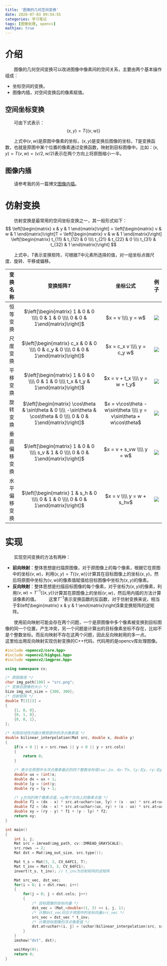 ```yaml
---
title: '图像的几何空间变换'
date: 2020-07-03 09:54:55
categories: 学习笔记
tags: [图像处理, opencv]
mathjax: true
---
```


# 介绍
&emsp;&emsp;图像的几何空间变换可以改进图像中像素间的空间关系，主要由两个基本操作组成：
* 坐标空间的变换。
* 图像内插，对空间变换后的像素赋值。

## 空间坐标变换
&emsp;&emsp;可由下式表示：
$$(x, y) = T\{(v, w)\}$$

&emsp;&emsp;上式中$(v, w)$是原图中像素的坐标，$(x, y)$是变换后图像的坐标，$T$是变换函数，也就是原图中某个位置的像素通过变换函数，映射到目标图像中。比如：$(x, y) = T{(v, w)} = (v/2, w/2)$表示在两个方向上将原图缩小一半。

## 图像内插
&emsp;&emsp;请参考我的另一篇博文[图像内插](https://stxw.ml/2020/03/tu-xiang-nei-cha/)。

# 仿射变换
&emsp;&emsp;仿射变换是最常用的空间坐标变换之一，其一般形式如下：
$$
\left[\begin{matrix} x & y & 1 \end{matrix}\right] = 
\left[\begin{matrix} v & w & 1 \end{matrix}\right]T = 
\left[\begin{matrix} v & w & 1 \end{matrix}\right]
\left[\begin{matrix}
t_{11} & t_{12} & 0 \\\\
t_{21} & t_{22} & 0 \\\\
t_{31} & t_{32} & 1
\end{matrix}\right]
$$

&emsp;&emsp;上式中，$T$表示变换矩阵，可根据$T$中元素所选择的值，对一组坐标点做尺度、旋转、平移或偏移。

|变换名称|变换矩阵$T$|坐标公式|例子|
|:---:|:---:|:---:|:---:|
| 恒等变换 | $\left[\begin{matrix} 1 & 0 & 0 \\\\ 0 & 1 & 0 \\\\ 0 & 0 & 1\end{matrix}\right]$ | $x = v \\\\ y = w$ | ![](https://stxw.ml/images/affine_t_1.png) |
| 尺度变换 | $\left[\begin{matrix} c_x & 0 & 0 \\\\ 0 & c_y & 0 \\\\ 0 & 0 & 1\end{matrix}\right]$ | $x = c_x v \\\\ y = c_y w$ | ![](https://stxw.ml/images/affine_t_2.png) |
| 平移变换 | $\left[\begin{matrix} 1 & 0 & 0 \\\\ 0 & 1 & 0 \\\\ t_x & t_y & 1\end{matrix}\right]$ | $x = v + t_x \\\\ y = w + t_y$ | ![](https://stxw.ml/images/affine_t_3.png) |
| 旋转变换 | $\left[\begin{matrix} \cos\theta & \sin\theta & 0 \\\\ -\sin\theta & \cos\theta & 0 \\\\ 0 & 0 & 1\end{matrix}\right]$ | $x = v\cos\theta - w\sin\theta \\\\ y = v\sin\theta + w\cos\theta$ | ![](/images/affine_t_4.png) |
| 垂直偏移变换 | $\left[\begin{matrix} 1 & 0 & 0 \\\\ s_v & 1 & 0 \\\\ 0 & 0 & 1\end{matrix}\right]$ | $x = v + s_vw \\\\ y = w$ | ![](https://stxw.ml/images/affine_t_5.png) |
| 水平偏移变换 | $\left[\begin{matrix} 1 & s_h & 0 \\\\ 0 & 1 & 0 \\\\ 0 & 0 & 1\end{matrix}\right]$ | $x = v \\\\ y = w + s_hv$ | ![](https://stxw.ml/images/affine_t_6.png) |

# 实现
&emsp;&emsp;实现空间变换的方法有两种：
* **前向映射**：整体思想是扫描原图像，对于原图像上的每个像素，根据它在原图中的坐标$(v, w)$，利用$(x, y) = T\{(v, w)\}$计算其在目标图像上的坐标$(x, y)$，然后将原图中坐标为$(v, w)$的像素值赋值给目标图像中坐标为$(x, y)$的像素。
* **反向映射**：整体思想是扫描目标图像的每个像素，对于坐标为$(x, y)$的像素，利用$(v, w) = T^{-1}\{(x, y)\}$计算其在原图像上的坐标$(v, w)$，然后用内插的方法计算该像素的值。
&emsp;&emsp;这里$T^{-1}$表示变换函数的反函数，对于仿射变换来说，相当于$\left[\begin{matrix} x & y & 1 \end{matrix}\right]$乘变换矩阵的逆矩阵。

&emsp;&emsp;使用前向映射可能会存在两个问题，一个是原图像中多个像素被变换到目标图像的同一个位置，产生冲突，另一个问题是计算出的目标像素坐标不存在，比如不是个整数坐标。而反向映射不存在这两个问题，因此反向映射用的多一点。
&emsp;&emsp;这里给出用反向映射实现仿射变换的C++代码，代码用的是opencv库处理图像。
```cpp
#include <opencv2/core.hpp>
#include <opencv2/highgui.hpp>
#include <opencv2/imgproc.hpp>

using namespace cv;

/* 原图路径 */
char img_path[100] = "src.png";
/* 变换后图像的大小 */
Size img_out_size = {300, 300};
/* 仿射矩阵 */
double T[3][3] = 
{
	{1, 0, 0},
	{0, 1, 0},
	{0, 0, 1},
};

/* 利用双线性内插计算原图中的浮点像素值 */
double bilinear_interpolation(Mat src, double x, double y)
{
	if(x < 0 || x > src.rows || y < 0 || y > src.cols)
	{
		return 0;
	}

	/* 表示在原图中与浮点像素最近的四个整数坐标值(ux:上x、dx:下x、ly:左y、ry:右y) */
	double ux = (int)x;
	double dx = ux + 1;
	double ly = (int)y;
	double ry = ly + 1;

	/* y方向的两个像素点值，xy两个方向上的像素点值 */
	double f1 = (dx - x) * src.at<uchar>(ux, ly) + (x - ux) * src.at<uchar>(dx, ly);
	double f2 = (dx - x) * src.at<uchar>(ux, ry) + (x - ux) * src.at<uchar>(dx, ry);
	double xy = (ry - y) * f1 + (y - ly) * f2;
	return xy;
}

int main()
{
	int i, j;
	Mat src = imread(img_path, cv::IMREAD_GRAYSCALE);
	src.rows -= 2;
	Mat dst = Mat(img_out_size, src.type());

	Mat t_s = Mat(3, 3, CV_64FC1, T);
	Mat t_inv = Mat(3, 3, CV_64FC1);
	invert(t_s, t_inv); // t_inv为仿射矩阵的逆矩阵

	Mat src_vec, dst_vec;
	for(i = 0; i < dst.rows; i++)
	{
		for(j = 0; j < dst.cols; j++)
		{
			/* 目标图像的坐标向量 */
			dst_vec = (Mat_<double>(1, 3) << i, j, 1);
			/* 计算dst_vec对应于原图中的坐标向量src_vec */
			src_vec = dst_vec * t_inv;
			/* 计算目标图像的浮点像素值 */
			dst.at<uchar>(i, j) = (uchar)bilinear_interpolation(src, src_vec.at<double_t>(0, 0), src_vec.at<double_t>(0, 1));
		}
	}
	imshow("dst", dst);

	waitKey(0);
	return 0;
}
```